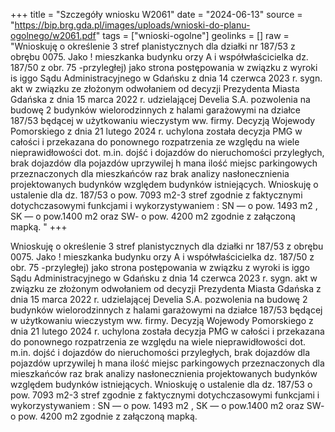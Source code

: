 +++
title = "Szczegóły wniosku W2061"
date = "2024-06-13"
source = "https://bip.brg.gda.pl/images/uploads/wnioski-do-planu-ogolnego/w2061.pdf"
tags = ["wnioski-ogolne"]
geolinks = []
raw = "Wnioskuję o określenie 3 stref planistycznych dla działki nr 187/53 z obrębu 0075. Jako ! mieszkanka budynku orzy A i współwłaścicielka dz. 187/50 z obr. 75 -przyległej) jako strona postępowania w związku z wyroki is iggo Sądu Administracyjnego w Gdańsku z dnia 14 czerwca 2023 r. sygn. akt w związku ze złożonym odwołaniem od decyzji Prezydenta Miasta Gdańska z dnia 15 marca 2022 r. udzielającej Develia S.A. pozwolenia na budowę 2 budynków wielorodzinnych z halami garażowymi na działce 187/53 będącej w użytkowaniu wieczystym ww. firmy. Decyzją Wojewody Pomorskiego z dnia 21 lutego 2024 r. uchylona została decyzja PMG w całości i przekazana do ponownego rozpatrzenia ze względu na wiele nieprawidłowości dot. m.in. dojść i dojazdów do nieruchomości przyległych, brak dojazdów dla pojazdów uprzywilej h mana ilość miejsc parkingowych przeznaczonych dla mieszkańców raz brak analizy nasłonecznienia projektowanych budynków względem budynków istniejących. Wnioskuję o ustalenie dla dz. 187/53 o pow. 7093 m2-3 stref zgodnie z faktycznymi dotychczasowymi funkcjami i wykorzystywaniem : SN — o pow. 1493 m2 , SK — o pow.1400 m2 oraz SW- o pow. 4200 m2 zgodnie z załączoną mapką. "
+++

Wnioskuję o określenie 3 stref planistycznych dla działki nr 187/53 z obrębu 0075. Jako !
mieszkanka budynku orzy A i współwłaścicielka dz. 187/50 z obr. 75 -przyległej)
jako strona postępowania w związku z wyroki is iggo Sądu Administracyjnego w
Gdańsku z dnia 14 czerwca 2023 r. sygn. akt w związku ze złożonym odwołaniem
od decyzji Prezydenta Miasta Gdańska z dnia 15 marca 2022 r. udzielającej Develia S.A.
pozwolenia na budowę 2 budynków wielorodzinnych z halami garażowymi na działce 187/53
będącej w użytkowaniu wieczystym ww. firmy. Decyzją Wojewody Pomorskiego z dnia 21 lutego
2024 r. uchylona została decyzja PMG w całości i przekazana do ponownego rozpatrzenia ze
względu na wiele nieprawidłowości dot. m.in. dojść i dojazdów do nieruchomości przyległych, brak
dojazdów dla pojazdów uprzywilej h mana ilość miejsc parkingowych
przeznaczonych dla mieszkańców raz brak analizy nasłonecznienia
projektowanych budynków względem budynków istniejących. Wnioskuję o ustalenie dla dz. 187/53
o pow. 7093 m2-3 stref zgodnie z faktycznymi dotychczasowymi funkcjami i wykorzystywaniem : SN
— o pow. 1493 m2 , SK — o pow.1400 m2 oraz SW- o pow. 4200 m2 zgodnie z załączoną mapką.



